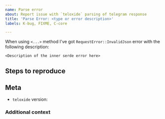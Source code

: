 ```yaml
---
name: Parse error
about: Report issue with `teloxide` parsing of telegram response
title: 'Parse Error: <type or error description>'
labels: K-bug, FIXME, C-core

---
```


When using `<...>` method I've got  `RequestError::InvalidJson` error with the following description:
```text
<Description of the inner serde error here>
```

## Steps to reproduce

<!-- Steps to reproduce the issue - get the same error -->

## Meta

- `teloxide` version: <!-- (e.g.: `0.3.1`) -->

### Additional context

<!-- Describe any additional context here, if needed-->
